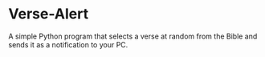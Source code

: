 # Verse-Alert
A simple Python program that selects a verse at random from the Bible and sends it as a notification to your PC.
